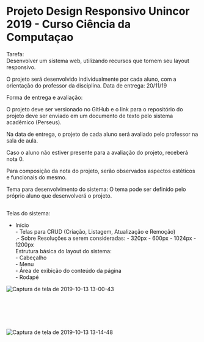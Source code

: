 # Projeto Design  Responsivo Unincor 2019 - Curso Ciência da Computaçao 
Tarefa:<br>
</i>Desenvolver um sistema web, utilizando recursos que tornem seu layout responsivo.</i><br>
  
 O projeto será desenvolvido individualmente por cada aluno, com a orientação do professor da disciplina. Data de entrega: 20/11/19 <br>
 
 Forma de entrega e avaliação: <br>
 
 O projeto deve ser versionado no GitHub e o link para o repositório do projeto deve ser enviado em um documento de texto pelo sistema acadêmico (Perseus).<br>
 
Na data de entrega, o projeto de cada aluno será avaliado pelo professor na sala de aula. <br>

Caso o aluno não estiver presente para a avaliação do projeto, receberá nota 0.<br>

Para composição da nota do projeto, serão observados aspectos estéticos e funcionais do mesmo.<br>

Tema para desenvolvimento do sistema: O tema pode ser definido pelo próprio aluno que desenvolverá o projeto.<br>
##
Telas do sistema:<br> 

- Início <br>- Telas para CRUD (Criação, Listagem, Atualização e Remoção) <br>.- Sobre Resoluções a serem consideradas: - 320px - 600px - 1024px - 1200px <br>Estrutura básica do layout do sistema: <br>- Cabeçalho <br>- Menu <br>- Área de exibição do conteúdo da página <br>- Rodapé

![Captura de tela de 2019-10-13 13-00-43](https://user-images.githubusercontent.com/27355729/66718524-48f20a80-edbb-11e9-8f35-44b2222bc0a6.png)

<br>
<br>

<br>
<br>

![Captura de tela de 2019-10-13 13-14-48](https://user-images.githubusercontent.com/27355729/66718559-9b332b80-edbb-11e9-8ddb-c2f5ebf42c35.png)



